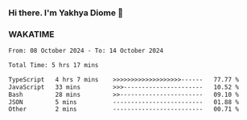 ### Hi there. I'm Yakhya Diome 👋

### WAKATIME
<!--START_SECTION:waka-->

```txt
From: 08 October 2024 - To: 14 October 2024

Total Time: 5 hrs 17 mins

TypeScript   4 hrs 7 mins    >>>>>>>>>>>>>>>>>>>------   77.77 %
JavaScript   33 mins         >>>----------------------   10.52 %
Bash         28 mins         >>-----------------------   09.10 %
JSON         5 mins          -------------------------   01.88 %
Other        2 mins          -------------------------   00.71 %
```

<!--END_SECTION:waka-->
